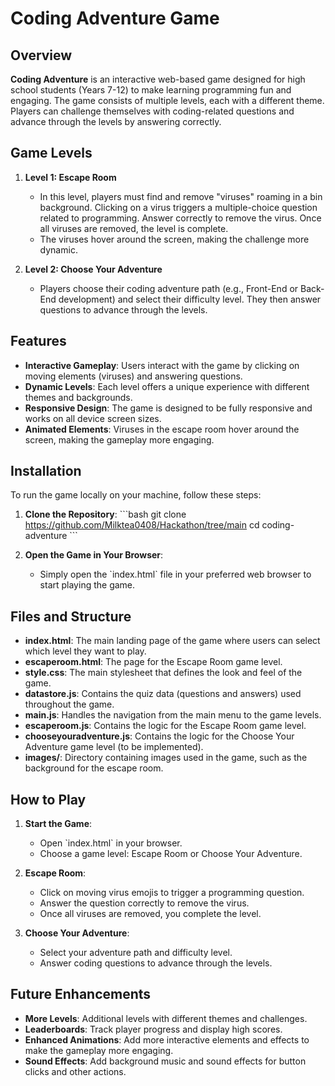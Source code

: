 
# Coding Adventure Game

## Overview

**Coding Adventure** is an interactive web-based game designed for high school students (Years 7-12) to make learning programming fun and engaging. The game consists of multiple levels, each with a different theme. Players can challenge themselves with coding-related questions and advance through the levels by answering correctly.

## Game Levels

1. **Level 1: Escape Room**
   - In this level, players must find and remove "viruses" roaming in a bin background. Clicking on a virus triggers a multiple-choice question related to programming. Answer correctly to remove the virus. Once all viruses are removed, the level is complete.
   - The viruses hover around the screen, making the challenge more dynamic.

2. **Level 2: Choose Your Adventure**
   - Players choose their coding adventure path (e.g., Front-End or Back-End development) and select their difficulty level. They then answer questions to advance through the levels.

## Features

- **Interactive Gameplay**: Users interact with the game by clicking on moving elements (viruses) and answering questions.
- **Dynamic Levels**: Each level offers a unique experience with different themes and backgrounds.
- **Responsive Design**: The game is designed to be fully responsive and works on all device screen sizes.
- **Animated Elements**: Viruses in the escape room hover around the screen, making the gameplay more engaging.

## Installation

To run the game locally on your machine, follow these steps:

1. **Clone the Repository**:
   \`\`\`bash
   git clone https://github.com/Milktea0408/Hackathon/tree/main
   cd coding-adventure
   \`\`\`

2. **Open the Game in Your Browser**:
   - Simply open the \`index.html\` file in your preferred web browser to start playing the game.

## Files and Structure

- **index.html**: The main landing page of the game where users can select which level they want to play.
- **escaperoom.html**: The page for the Escape Room game level.
- **style.css**: The main stylesheet that defines the look and feel of the game.
- **datastore.js**: Contains the quiz data (questions and answers) used throughout the game.
- **main.js**: Handles the navigation from the main menu to the game levels.
- **escaperoom.js**: Contains the logic for the Escape Room game level.
- **chooseyouradventure.js**: Contains the logic for the Choose Your Adventure game level (to be implemented).
- **images/**: Directory containing images used in the game, such as the background for the escape room.

## How to Play

1. **Start the Game**:
   - Open \`index.html\` in your browser.
   - Choose a game level: Escape Room or Choose Your Adventure.

2. **Escape Room**:
   - Click on moving virus emojis to trigger a programming question.
   - Answer the question correctly to remove the virus.
   - Once all viruses are removed, you complete the level.

3. **Choose Your Adventure**:
   - Select your adventure path and difficulty level.
   - Answer coding questions to advance through the levels.

## Future Enhancements

- **More Levels**: Additional levels with different themes and challenges.
- **Leaderboards**: Track player progress and display high scores.
- **Enhanced Animations**: Add more interactive elements and effects to make the gameplay more engaging.
- **Sound Effects**: Add background music and sound effects for button clicks and other actions.
